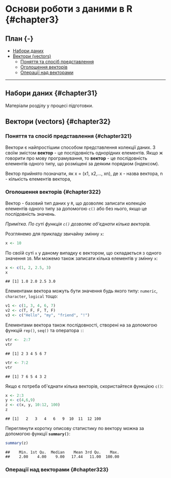 # Основи роботи з даними в R {#chapter3}


## План {-}

- [Набори даних](#chapter31)
- [Вектори (vectors)](#chapter32)
    - [Поняття та спосіб представлення](#chapter321)
    - [Оголошення векторів](#chapter322)
    - [Операції над векторами](#chapter323)
  
---

## Набори даних {#chapter31}

<div class="alert alert-danger">
<i class="fa-2x fas fa-alert fa-battery-quarter"></i>
Матеріали розділу у процесі підготовки.
</div>

## Вектори (vectors) {#chapter32}

### Поняття та спосіб представлення {#chapter321}

Вектори є найпростішим способом представлення колекції даних. З своїм змістом **вектор** - це послідовність однорідних елементів. Якщо ж говорити про мову програмування, то **вектор** - це послідовність елементів одного типу, що розміщені за деяким порядком (індексом).

Вектор прийнято позначати, як x = (x1, x2,..., xn), де х - назва вектора, n - кількість елементів вектора,

### Оголошення векторів {#chapter322}

Вектор - базовий тип даних у `R`, що дозволяє записати колекцію елементів одного типу за допомогою `c()` або без нього, якщо це послідовність значень. 

_Примітка. По суті функція `c()` дозволяє об'єднати кілька векторів._

Розглянемо для прикладу звичайну змінну `x`:

```r
x <- 10
```

По своїй суті `x` у даному випадку є вектором, що складається з одного значення `10`. Ми можемо також записати кілька елементів у змінну `x`:


```r
x <- c(1, 2, 2.5, 3)
x
```

```
## [1] 1.0 2.0 2.5 3.0
```

Елементами вектора можуть бути значення будь якого типу: `numeric`, `character`, `logical` тощо:


```r
v1 <- c(1, 3, 4, 6, 7)
v2 <- c(T, F, F, T, F)
v3 <- c("Hello", "my", "friend", "!")
```

Елементами вектора також послідовності, створені на за допомогою функцій `rep()`, `seq()` та оператора `:`:


```r
vtr <-  2:7
vtr
```

```
## [1] 2 3 4 5 6 7
```

```r
vtr <- 7:2
vtr
```

```
## [1] 7 6 5 4 3 2
```

Якщо є потреба об'єднати кілька векторів, скористайтеся функцією `c()`:


```r
x <- 2:3
y <- c(4,6,9)
z <- c(x, y, 10:12, 100)
z
```

```
## [1]   2   3   4   6   9  10  11  12 100
```

Переглянути коротку описову статистику по вектору можна за допомогою функції **`summary()`**:


```r
summary(z)
```

```
##    Min. 1st Qu.  Median    Mean 3rd Qu.    Max. 
##    2.00    4.00    9.00   17.44   11.00  100.00
```
### Операції над векторами {#chapter323}
